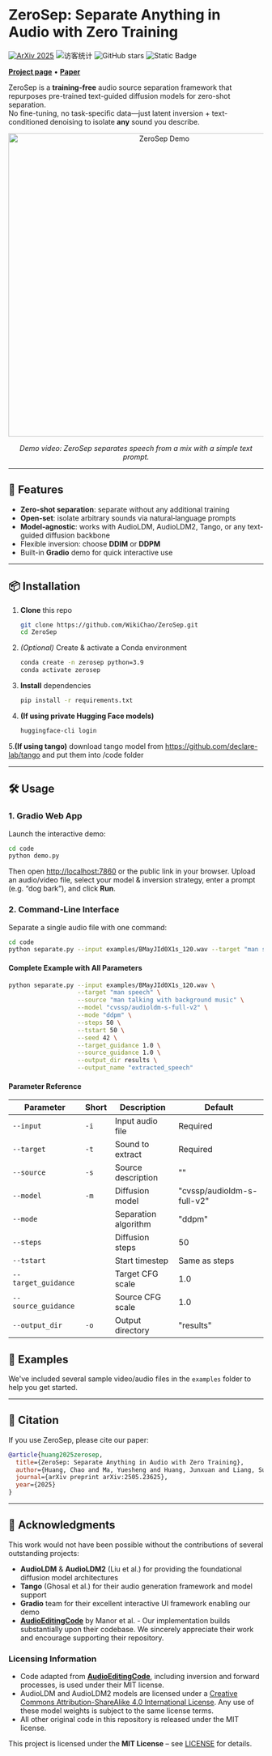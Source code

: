 # ZeroSep: Separate Anything in Audio with Zero Training

[![ArXiv 2025](https://img.shields.io/badge/ArXiv-2025-red)](https://arxiv.org/abs/2505.23625) <img src="https://visitor-badge.laobi.icu/badge?page_id=WikiChao.ZeroSep" alt="访客统计" /> <img src="https://img.shields.io/github/stars/WikiChao/ZeroSep?style=social" alt="GitHub stars" /> <img alt="Static Badge" src="https://img.shields.io/badge/license-MIT%20-blue.svg" />
  
[**Project page**](https://wikichao.github.io/ZeroSep/) • [**Paper**](https://arxiv.org/pdf/2505.23625)

ZeroSep is a **training-free** audio source separation framework that repurposes pre-trained text-guided diffusion models for zero-shot separation.  
No fine-tuning, no task-specific data—just latent inversion + text-conditioned denoising to isolate **any** sound you describe.

<div align="center">
  <a href="https://www.youtube.com/watch?v=0t9nA1EUFrQ" target="_blank">
    <img src="https://img.youtube.com/vi/0t9nA1EUFrQ/0.jpg" alt="ZeroSep Demo" width="600">
  </a>
  <p><i>Demo video: ZeroSep separates speech from a mix with a simple text prompt.</i></p>
</div>

---

## 🚀 Features

- **Zero-shot separation**: separate without any additional training  
- **Open-set**: isolate arbitrary sounds via natural‐language prompts  
- **Model‐agnostic**: works with AudioLDM, AudioLDM2, Tango, or any text-guided diffusion backbone  
- Flexible inversion: choose **DDIM** or **DDPM**  
- Built-in **Gradio** demo for quick interactive use

---

## 📦 Installation

1. **Clone** this repo  
   ```bash
   git clone https://github.com/WikiChao/ZeroSep.git
   cd ZeroSep

2. *(Optional)* Create & activate a Conda environment

   ```bash
   conda create -n zerosep python=3.9
   conda activate zerosep
   ```
3. **Install** dependencies

   ```bash
   pip install -r requirements.txt
   ```
4. **(If using private Hugging Face models)**

   ```bash
   huggingface-cli login
   ```
5.**(If using tango)**
  download tango model from https://github.com/declare-lab/tango
  and put them into /code folder

---

## 🛠️ Usage

### 1. Gradio Web App

Launch the interactive demo:

```bash
cd code
python demo.py
```

Then open [http://localhost:7860](http://localhost:7860) or the public link in your browser.
Upload an audio/video file, select your model & inversion strategy, enter a prompt (e.g. “dog bark”), and click **Run**.

### 2. Command-Line Interface

Separate a single audio file with one command:

```bash
cd code
python separate.py --input examples/BMayJId0X1s_120.wav --target "man speech"
```

#### Complete Example with All Parameters

```bash
python separate.py --input examples/BMayJId0X1s_120.wav \
                   --target "man speech" \
                   --source "man talking with background music" \
                   --model "cvssp/audioldm-s-full-v2" \
                   --mode "ddpm" \
                   --steps 50 \
                   --tstart 50 \
                   --seed 42 \
                   --target_guidance 1.0 \
                   --source_guidance 1.0 \
                   --output_dir results \
                   --output_name "extracted_speech"
```

#### Parameter Reference

| Parameter | Short | Description | Default |
|-----------|-------|-------------|---------|
| `--input` | `-i` | Input audio file | Required |
| `--target` | `-t` | Sound to extract | Required |
| `--source` | `-s` | Source description | "" |
| `--model` | `-m` | Diffusion model | "cvssp/audioldm-s-full-v2" |
| `--mode` | | Separation algorithm | "ddpm" |
| `--steps` | | Diffusion steps | 50 |
| `--tstart` | | Start timestep | Same as steps |
| `--target_guidance` | | Target CFG scale | 1.0 |
| `--source_guidance` | | Source CFG scale | 1.0 |
| `--output_dir` | `-o` | Output directory | "results" |

## 🎵 Examples

We've included several sample video/audio files in the `examples` folder to help you get started.

---

## 📖 Citation

If you use ZeroSep, please cite our paper:

```bibtex
@article{huang2025zerosep,
  title={ZeroSep: Separate Anything in Audio with Zero Training},
  author={Huang, Chao and Ma, Yuesheng and Huang, Junxuan and Liang, Susan and Tang, Yunlong and Bi, Jing and Liu, Wenqiang and Mesgarani, Nima and Xu, Chenliang},
  journal={arXiv preprint arXiv:2505.23625},
  year={2025}
}
```

---

## 🙏 Acknowledgments

This work would not have been possible without the contributions of several outstanding projects:

* **AudioLDM** & **AudioLDM2** (Liu et al.) for providing the foundational diffusion model architectures
* **Tango** (Ghosal et al.) for their audio generation framework and model support
* **Gradio** team for their excellent interactive UI framework enabling our demo
* [**AudioEditingCode**](https://github.com/HilaManor/AudioEditingCode) by Manor et al. - Our implementation builds substantially upon their codebase. We sincerely appreciate their work and encourage supporting their repository.

### Licensing Information
* Code adapted from [**AudioEditingCode**](https://github.com/HilaManor/AudioEditingCode), including inversion and forward processes, is used under their MIT license.
* AudioLDM and AudioLDM2 models are licensed under a [Creative Commons Attribution-ShareAlike 4.0 International License][cc-by-sa]. Any use of these model weights is subject to the same license terms.
* All other original code in this repository is released under the MIT license.

This project is licensed under the **MIT License** – see [LICENSE](LICENSE) for details.

[cc-by-sa]: http://creativecommons.org/licenses/by-sa/4.0/
